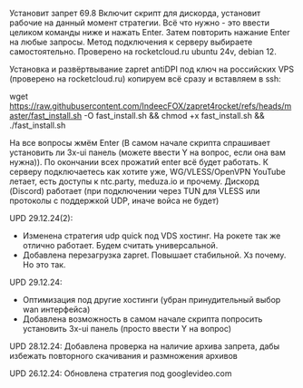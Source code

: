 Установит запрет 69.8
Включит скрипт для дискорда, установит рабочие на данный момент стратегии.
Всё что нужно - это ввести целиком команды ниже и нажать Enter. Затем повторить нажание Enter на любые запросы.
Метод подключения к серверу выбираете самостоятельно.
Проверено на rocketcloud.ru ubuntu 24v, debian 12.

Установка и развёртвывание zapret antiDPI под ключ на российских VPS (проверено на rocketcloud.ru) копируем всё сразу и вставляем в ssh:

wget https://raw.githubusercontent.com/IndeecFOX/zapret4rocket/refs/heads/master/fast_install.sh -O fast_install.sh && chmod +x fast_install.sh && ./fast_install.sh

На все вопросы жмём Enter (В самом начале скрипта спрашивает установить ли 3x-ui панель (можете ввести Y на вопрос, если она вам нужна)). По окончании всех прожатий enter всё будет работать. К серверу подключаетесь как хотите уже, WG/VLESS/OpenVPN
YouTube летает, есть доступы к ntc.party, meduza.io и прочему. Дискорд (Discord) работает (при подключении через TUN для VLESS или протоколы с поддержкой UDP, иначе войса не будет)

UPD 29.12.24(2):
- Изменена стратегия udp quick под VDS хостинг. На рокете так же отлично работает. Будем считать универсальной.
- Добавлена перезагрузка zapret. Повышает стабильной. Хз почему. Но это так.

UPD 29.12.24:
- Оптимизация под другие хостинги (убран принудительный выбор wan интерфейса)
- Добавлена возможность в самом начале скрипта попросить установить 3x-ui панель (просто ввести Y на вопрос)

UPD 28.12.24:
Добавлена проверка на наличие архива запрета, дабы избежать повторного скачивания и размножения архивов

UPD 26.12.24:
Обновлена стратегия под googlevideo.com

